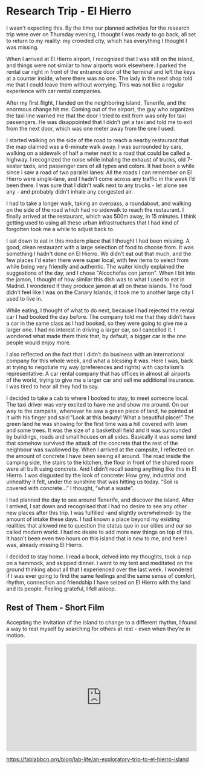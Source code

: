 # Research Trip - El Hierro

I wasn't expecting this. By the time our planned activities for the research trip were over on Thursday evening, I thought I was ready to go back, all set to return to my reality: my crowded city, which has everything I thought I was missing.

When I arrived at El Hierro airport, I recognized that I was still on the island, and things were not similar to how airports work elsewhere. I parked the rental car right in front of the entrance door of the terminal and left the keys at a counter inside, where there was no one. The lady in the next shop told me that I could leave them without worrying. This was not like a regular experience with car rental companies.

After my first flight, I landed on the neighboring island, Tenerife, and the enormous change hit me. Coming out of the airport, the guy who organizes the taxi line warned me that the door I tried to exit from was only for taxi passengers. He was disappointed that I didn’t get a taxi and told me to exit from the next door, which was one meter away from the one I used.

I started walking on the side of the road to reach a nearby restaurant that the map claimed was a 6-minute walk away. I was surrounded by cars, walking on a sidewalk of half a meter next to a road that could be called a highway. I recognized the noise while inhaling the exhaust of trucks, old 7-seater taxis, and passenger cars of all types and colors. It had been a while since I saw a road of two parallel lanes: All the roads I can remember on El Hierro were single-lane, and I hadn't come across any traffic in the week I’d been there. I was sure that I didn't walk next to any trucks - let alone see any - and probably didn't inhale any congested air.

I had to take a longer walk, taking an overpass, a roundabout, and walking on the side of the road which had no sidewalk to reach the restaurant. I finally arrived at the restaurant, which was 500m away, in 15 minutes. I think getting used to using all these urban infrastructures that I had kind of forgotten took me a while to adjust back to.

I sat down to eat in this modern place that I thought I had been missing. A good, clean restaurant with a large selection of food to choose from. It was something I hadn't done on El Hierro. We didn't eat out that much, and the few places I'd eaten there were super local, with few items to select from while being very friendly and authentic. The waiter kindly explained the suggestions of the day, and I chose "Alcochofas con jamon". When I bit into the jamon, I thought of how similar this dish was to what I used to eat in Madrid. I wondered if they produce jamon at all on these islands. The food didn’t feel like I was on the Canary Islands; it took me to another large city I used to live in.

While eating, I thought of what to do next, because I had rejected the rental car I had booked the day before. The company told me that they didn’t have a car in the same class as I had booked, so they were going to give me a larger one. I had no interest in driving a larger car, so I cancelled it. I wondered what made them think that, by default, a bigger car is the one people would enjoy more.

I also reflected on the fact that I didn’t do business with an international company for this whole week, and what a blessing it was. Here I was, back at trying to negotiate my way (preferences and rights) with capitalism's representative: A car rental company that has offices in almost all airports of the world, trying to give me a larger car and sell me additional insurance. I was tired to hear all they had to say.

I decided to take a cab to where I booked to stay, to meet someone local. The taxi driver was very excited to have me and show me around. On our way to the campsite, whenever he saw a green piece of land, he pointed at it with his finger and said:”Look at this beauty! What a beautiful place!”
The green land he was showing for the first time was a hill covered with lawn and some trees. It was the size of a basketball field and it was surrounded by buildings, roads and small houses on all sides. Basically it was some land that somehow survived the attack of the concrete that the rest of the neighbour was swallowed by. When I arrived at the campsite, I reflected on the amount of concrete I have been seeing all around. The road inside the camping side, the stairs to the kitchen, the floor in front of the shared room were all built using concrete. And I didn’t recall seeing anything like this in El Hierro.  I was disgusted by the look of concrete: How grey, industrial and unhealthy it felt, under the sunshine that was hitting us today. “Soil is covered with concrete…” I thought, “what a waste”.

I had planned the day to see around Tenerife, and discover the island. After I arrived, I sat down and recognised that I had no desire to see any other new places after this trip. I was fulfilled -and slightly overwhelmed- by the amount of intake these days. I had known a place beyond my existing realities that allowed me to question the status quo in our cities and our so called modern world. I had no desire to add  more new things on top of this. It hasn't been even two hours on this island that is new to me, and here I was, already missing El Hierro.

I decided to stay home. I read a book, delved into my thoughts, took a nap on a hammock, and skipped dinner. I went to my tent and meditated on the ground thinking about all that I experienced over the last week. I wondered if I was ever going to find the same feelings and the same sense of comfort, rhythm, connection and friendship I have seized on El Hierro with the land and its people. Feeling grateful, I fell asleep.

## Rest of Them - Short Film

Accepting the invitation of the island to change to a different rhythm,  I found a way to rest myself by searching for others at rest - even when they’re in motion.

<div style="padding:56.25% 0 0 0;position:relative;"><iframe src="https://player.vimeo.com/video/814031708?h=c95cf9721a&amp;badge=0&amp;autopause=0&amp;player_id=0&amp;app_id=58479" frameborder="0" allow="autoplay; fullscreen; picture-in-picture" allowfullscreen style="position:absolute;top:0;left:0;width:100%;height:100%;" title="Rest Of Them - El Hierro"></iframe></div><script src="https://player.vimeo.com/api/player.js"></script>


https://fablabbcn.org/blog/lab-life/an-exploratory-trip-to-el-hierro-island